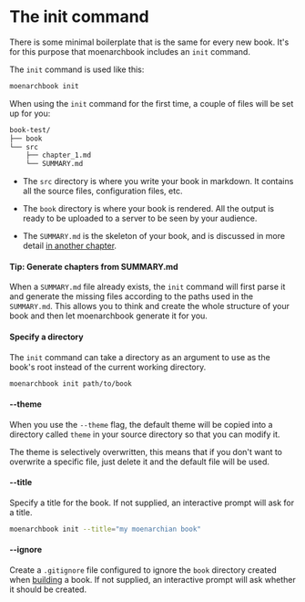 # The init command

There is some minimal boilerplate that is the same for every new book. It's for
this purpose that moenarchbook includes an `init` command.

The `init` command is used like this:

```bash
moenarchbook init
```

When using the `init` command for the first time, a couple of files will be set
up for you:
```bash
book-test/
├── book
└── src
    ├── chapter_1.md
    └── SUMMARY.md
```

- The `src` directory is where you write your book in markdown. It contains all
  the source files, configuration files, etc.

- The `book` directory is where your book is rendered. All the output is ready
  to be uploaded to a server to be seen by your audience.

- The `SUMMARY.md` is the skeleton of your
  book, and is discussed in more detail [in another
  chapter](../format/summary.md).

#### Tip: Generate chapters from SUMMARY.md

When a `SUMMARY.md` file already exists, the `init` command will first parse it
and generate the missing files according to the paths used in the `SUMMARY.md`.
This allows you to think and create the whole structure of your book and then
let moenarchbook generate it for you.

#### Specify a directory

The `init` command can take a directory as an argument to use as the book's root
instead of the current working directory.

```bash
moenarchbook init path/to/book
```

#### --theme

When you use the `--theme` flag, the default theme will be copied into a
directory called `theme` in your source directory so that you can modify it.

The theme is selectively overwritten, this means that if you don't want to
overwrite a specific file, just delete it and the default file will be used.

#### --title

Specify a title for the book. If not supplied, an interactive prompt will ask for 
a title. 

```bash
moenarchbook init --title="my moenarchian book"
```

#### --ignore

Create a `.gitignore` file configured to ignore the `book` directory created when [building] a book. 
If not supplied, an interactive prompt will ask whether it should be created.

[building]: build.md
